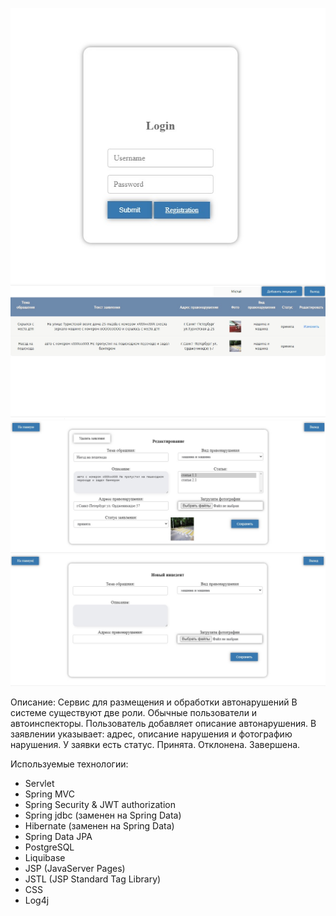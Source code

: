 ![ScreenShot](images/login.jpg)
![ScreenShot](images/index.jpg)
![ScreenShot](images/updateAdmin.jpg)
![ScreenShot](images/create.jpg)

Описание:
Сервис для размещения и обработки автонарушений
В системе существуют две роли. Обычные пользователи и автоинспекторы.
Пользователь добавляет описание автонарушения.
В заявлении указывает: адрес, описание нарушения и фотографию нарушения.
У заявки есть статус. Принята. Отклонена. Завершена.


Используемые технологии:
- Servlet
- Spring MVC
- Spring Security & JWT authorization
- Spring jdbc (заменен на Spring Data)
- Hibernate (заменен на Spring Data)
- Spring Data JPA
- PostgreSQL
- Liquibase
- JSP (JavaServer Pages)
- JSTL (JSP Standard Tag Library)
- CSS 
- Log4j


